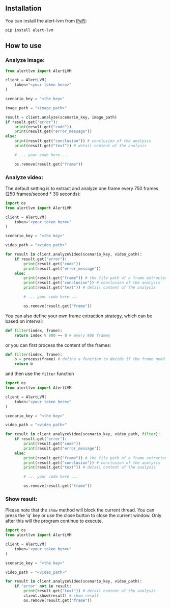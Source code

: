 ## Installation

You can install the alert-lvm from [PyPI](https://pypi.org/project/realpython-reader/):

    pip install alert-lvm

## How to use

### Analyze image:

```python
from alertlvm import AlertLVM

client = AlertLVM(
    token="<your token here>"
)

scenario_key = "<the key>"

image_path = "<image_path>"

result = client.analyze(scenario_key, image_path)
if result.get("error"):
    print(result.get("code"))
    print(result.get("error_message"))
else:
    print(result.get("conclusion")) # conclusion of the analysis
    print(result.get("text")) # detail content of the analysis

    # ... your code here ...

    os.remove(result.get("frame"))
```

### Analyze video:

The default setting is to extract and analyze one frame every 750 frames (250 frames/second * 30 seconds):

```python
import os
from alertlvm import AlertLVM

client = AlertLVM(
    token="<your token here>"
)

scenario_key = "<the key>"

video_path = "<video_path>"

for result in client.analyzeVideo(scenario_key, video_path):
    if result.get("error"):
        print(result.get("code"))
        print(result.get("error_message"))
    else:
        print(result.get("frame")) # the file path of a frame extracted from the video that has been sent to the server
        print(result.get("conclusion")) # conclusion of the analysis
        print(result.get("text")) # detail content of the analysis

        # ... your code here ...

        os.remove(result.get("frame"))
```

You can also define your own frame extraction strategy, which can be based on interval: 

```python
def filter(index, frame):
    return index % 900 == 0 # every 900 frames
```

or you can first process the content of the frames:

```python
def filter(index, frame):
    b = process(frame) # define a function to decide if the frame need be analyzed
    return b
```

and then use the ```filter``` function

```python
import os
from alertlvm import AlertLVM

client = AlertLVM(
    token="<your token here>"
)

scenario_key = "<the key>"

video_path = "<video_path>"

for result in client.analyzeVideo(scenario_key, video_path, filter):
    if result.get("error"):
        print(result.get("code"))
        print(result.get("error_message"))
    else:
        print(result.get("frame")) # the file path of a frame extracted from the video that has been sent to the server
        print(result.get("conclusion")) # conclusion of the analysis
        print(result.get("text")) # detail content of the analysis

        # ... your code here ...

        os.remove(result.get("frame"))
```

### Show result:

Please note that the ```show``` method will block the current thread. You can press the 'q' key or use the close button to close the current window. Only after this will the program continue to execute.

```python
import os
from alertlvm import AlertLVM

client = AlertLVM(
    token="<your token here>"
)

scenario_key = "<the key>"

video_path = "<video_path>"

for result in client.analyzeVideo(scenario_key, video_path):
    if 'error' not in result:
        print(result.get("text")) # detail content of the analysis
        client.show(result) # show result
        os.remove(result.get("frame"))
```